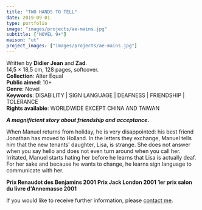 ```yaml
---
title: "TWO HANDS TO TELL"
date: 2019-09-01
type: portfolio
image: "images/projects/ae-mains.jpg"
subtitle: ["NOVEL 9+"]
maison: "ut"
project_images: ["images/projects/ae-mains.jpg"]
---
```


Written by **Didier Jean** and **Zad**.    
14,5 × 18,5 cm, 128 pages, softcover.      
**Collection**: Alter Equal   
**Public aimed**: 10+   
**Genre**: Novel         
**Keywords**: DISABILITY | SIGN LANGUAGE | DEAFNESS | FRIENDSHIP | TOLERANCE     
**Rights available**: WORLDWIDE EXCEPT CHINA AND TAIWAN      


***A magnificient story about friendship and acceptance.***


When Manuel returns from holiday, he is very disappointed: his best friend Jonathan has moved to Holland. 
In the letters they exchange, Manuel tells him that the new tenants' daughter, Lisa, is strange.
She does not answer when you say hello and does not even turn around when you call her. 
Irritated, Manuel starts hating her before he learns that Lisa is actually deaf. 
For her sake and because he wants to change, he learns sign language to communicate with her.      


**Prix Renaudot des Benjamins 2001**
**Prix Jack London 2001**
**1er prix salon du livre d'Annemasse 2001**   





If you would like to receive further information, please [contact me](mailto:melanie.guillaumin.edition@gmail.com).


